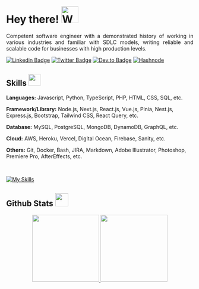 <h1 align="left"> Hey there! <img src="https://raw.githubusercontent.com/nixin72/nixin72/master/wave.gif" 
         alt="Waving hand animated gif"
         height="45"
         width="45" /></h1>
<p style="text-align:justify;"> 
Competent software engineer with a demonstrated history of working in various industries and familiar with SDLC models, writing reliable and scalable code for businesses with high production levels.
</p>

[![Linkedin Badge](https://img.shields.io/badge/-fahimu10-blue?style=flat-square&logo=Linkedin&logoColor=white&link=https://www.linkedin.com/in/fahimu10/)](https://www.linkedin.com/in/fahimu10/) [![Twitter Badge](https://img.shields.io/badge/-fahimu10-1ca0f1?style=flat-square&labelColor=1ca0f1&logo=twitter&logoColor=white&link=https://twitter.com/fahimu10)](https://twitter.com/fahimu10) [![Dev.to Badge](https://img.shields.io/badge/-fahimu10-000000?style=flat&labelColor=000000&logo=Dev.to&link=https://dev.to/fahimu10)](https://dev.to/fahimu10) <a href="https://article.fahimuddin.dev/" target="_blank"><img src="https://img.shields.io/badge/Fahim's Articles-%232962FF.svg?&style=flat-square&logo=hashnode&logoColor=white" alt="Hashnode"></a> 


<h2> Skills <img src = "https://media2.giphy.com/media/QssGEmpkyEOhBCb7e1/giphy.gif?cid=ecf05e47a0n3gi1bfqntqmob8g9aid1oyj2wr3ds3mg700bl&rid=giphy.gif" width = 32px> </h2>

**Languages:** Javascript, Python, TypeScript, PHP, HTML, CSS, SQL, etc.

**Framework/Library:** Node.js, Next.js, React.js, Vue.js, Pinia, Nest.js, Express.js, Bootstrap, Tailwind CSS, React Query, etc.

**Database:** MySQL, PostgreSQL, MongoDB, DynamoDB, GraphQL, etc.

**Cloud:** AWS, Heroku, Vercel, Digital Ocean, Firebase, Sanity, etc.

**Others:** Git, Docker, Bash, JIRA, Markdown, Adobe Illustrator, Photoshop, Premiere Pro, AfterEffects, etc.

<br/>

[![My Skills](https://skillicons.dev/icons?i=js,nodejs,react,nextjs,vue,express,nestjs,mysql,postgres,mongodb,firebase,vercel,aws)](https://skillicons.dev)

<h2> Github Stats <img src = "https://i.pinimg.com/originals/65/c4/f4/65c4f452571be1261e9c623f7da488ac.gif" width = 35px> </h2>

<p align="center">
<a href="https://github.com/fahimu10">
  <img height="180em" src="https://github-readme-stats-eight-theta.vercel.app/api?username=fahimu10&show_icons=true&theme=gotham&include_all_commits=true&count_private=true"/>
  <img height="180em" src="https://github-readme-stats-eight-theta.vercel.app/api/top-langs/?username=fahimu10&layout=compact&langs_count=8&theme=gotham"/>
</a>
</p>
